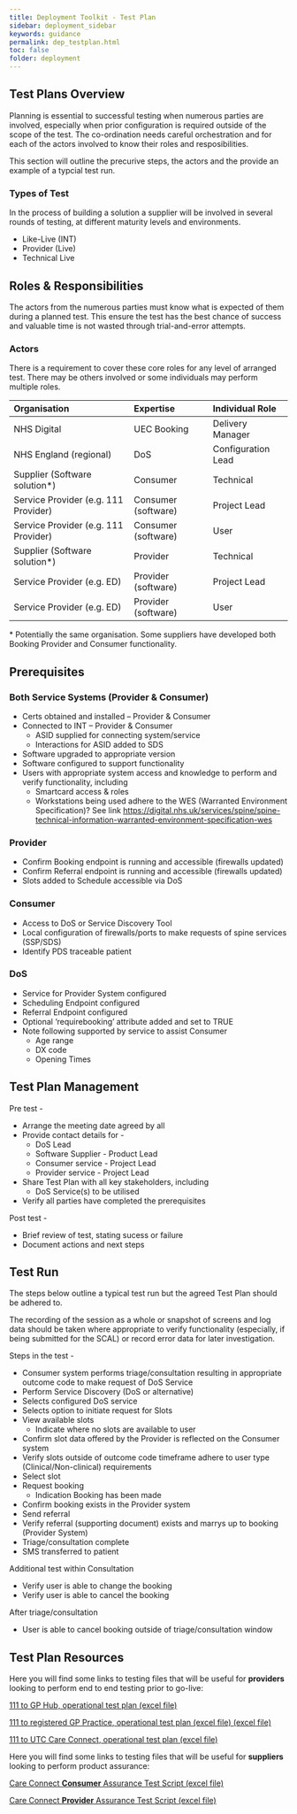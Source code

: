 ```yaml
---
title: Deployment Toolkit - Test Plan
sidebar: deployment_sidebar
keywords: guidance
permalink: dep_testplan.html
toc: false
folder: deployment
---
```


## Test Plans Overview

Planning is essential to successful testing when numerous parties are involved, especially when prior configuration is required outside of the scope of the test. The co-ordination needs careful orchestration and for each of the actors involved to know their roles and resposibilities. 

This section will outline the precurive steps, the actors and the provide an example of a typcial test run. 

### Types of Test

In the process of building a solution a supplier will be involved in several rounds of testing, at different maturity levels and environments. 

* Like-Live (INT)
* Provider (Live)
* Technical Live

## Roles & Responsibilities 

The actors from the numerous parties must know what is expected of them during a planned test. This ensure the test has the best chance of success and valuable time is not wasted through trial-and-error attempts.

### Actors 
There is a requirement to cover these core roles for any level of arranged test. There may be others involved or some individuals may perform multiple roles.  

|Organisation|Expertise|Individual Role|
|:---|:---|:---|
|NHS Digital|UEC Booking|Delivery Manager|
|NHS England (regional)|DoS|Configuration Lead|
|Supplier (Software solution*)|Consumer|Technical|
|Service Provider (e.g. 111 Provider)|Consumer (software)|Project Lead|
|Service Provider (e.g. 111 Provider)|Consumer (software)|User|
|Supplier (Software solution*)|Provider|Technical|
|Service Provider (e.g. ED)|Provider (software)|Project Lead|
|Service Provider (e.g. ED)|Provider (software)|User|

\* Potentially the same organisation. Some suppliers have developed both Booking Provider and Consumer functionality.

## Prerequisites 

### Both Service Systems (Provider & Consumer)
* Certs obtained and installed – Provider & Consumer
* Connected to INT – Provider & Consumer
    * ASID supplied for connecting system/service 
    *	Interactions for ASID added to SDS
* Software upgraded to appropriate version 
* Software configured to support functionality 
* Users with appropriate system access and knowledge to perform and verify functionality, including 
    * Smartcard access & roles
    * Workstations being used adhere to the WES (Warranted Environment Specification)?  See link https://digital.nhs.uk/services/spine/spine-technical-information-warranted-environment-specification-wes 
    
### Provider 
*	Confirm Booking endpoint is running and accessible (firewalls updated)
*	Confirm Referral endpoint is running and accessible (firewalls updated)
*	Slots added to Schedule accessible via DoS

### Consumer
*	Access to DoS or Service Discovery Tool 
*	Local configuration of firewalls/ports to make requests of spine services (SSP/SDS)
*  Identify PDS traceable patient

### DoS
*	Service for Provider System configured 
*	Scheduling Endpoint configured 
*	Referral Endpoint configured 
*	Optional ‘requirebooking’ attribute added and set to TRUE
*	Note following supported by service to assist Consumer
    * Age range
    * DX code
    * Opening Times

## Test Plan Management 

Pre test - 
* Arrange the meeting date agreed by all
* Provide contact details for - 
    * DoS Lead
    * Software Supplier - Product Lead
    * Consumer service - Project Lead
    * Provider service - Project Lead
* Share Test Plan with all key stakeholders, including
    * DoS Service(s) to be utilised
* Verify all parties have completed the prerequisites

Post test - 
* Brief review of test, stating sucess or failure 
* Document actions and next steps

## Test Run 
The steps below outline a typical test run but the agreed Test Plan should be adhered to. 

The recording of the session as a whole or snapshot of screens and log data should be taken where appropriate to verify functionality (especially, if being submitted for the SCAL) or record error data for later investigation. 

Steps in the test -  
*	Consumer system performs triage/consultation resulting in appropriate outcome code to make request of DoS Service
*  Perform Service Discovery (DoS or alternative)
*	Selects configured DoS service
*	Selects option to initiate request for Slots 
*	View available slots 
    *	Indicate where no slots are available to user
*  Confirm slot data offered by the Provider is reflected on the Consumer system
*	Verify slots outside of outcome code timeframe adhere to user type (Clinical/Non-clinical) requirements
*	Select slot 
*	Request booking 
    * Indication Booking has been made
*  Confirm booking exists in the Provider system
*  Send referral 
*	Verify referral (supporting document) exists and marrys up to booking (Provider System) 
*	Triage/consultation complete 
* SMS transferred to patient

Additional test within Consultation 
*  Verify user is able to change the booking 
*	Verify user is able to cancel the booking

After triage/consultation 
*	User is able to cancel booking outside of triage/consultation window

## Test Plan Resources 

Here you will find some links to testing files that will be useful for **providers** looking to perform end to end testing prior to go-live:
<p>
<a href="_pages/deployment/toolkit/files/111_to_GP_Hub-Operational_Test_Plan_v2.xlsx" download>111 to GP Hub, operational test plan (excel file)</a>
<p>
<a href="_pages/deployment/toolkit/files/111_to_Registered_GP-Operational_Test_Plan_v3.xlsx" download>111 to registered GP Practice, operational test plan (excel file) (excel file)</a>
<p>
<a href="_pages/deployment/toolkit/files/111_to_UTC_Care_Connect-Operational_Test_Plan.xlsx" download>111 to UTC Care Connect, operational test plan (excel file)</a>

Here you will find some links to testing files that will be useful for **suppliers** looking to perform product assurance:
<p>
<a href="_pages/deployment/toolkit/files/Care_Connect_Consumer_Assurance_Test_Scripts.xlsx" download>Care Connect <b>Consumer</b> Assurance Test Script (excel file)</a>
<p>
<a href="_pages/deployment/toolkit/files/Care_Connect_Provider_Assurance_Test_Scripts.xlsx" download>Care Connect <b>Provider</b> Assurance Test Script (excel file)</a>



